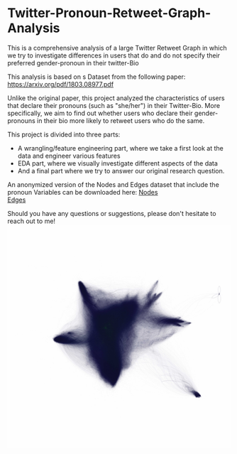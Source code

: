 # Twitter-Pronoun-Retweet-Graph-Analysis
This is a comprehensive analysis of a large Twitter Retweet Graph in which we try to investigate differences in users that do and do not specify their preferred gender-pronoun in their twitter-Bio  

This analysis is based on s Dataset from the following paper:  
https://arxiv.org/pdf/1803.08977.pdf

Unlike the original paper, this project analyzed the characteristics of users that declare their pronouns (such as "she/her") in their Twitter-Bio. More specifically, we aim to find out whether users who declare their gender-pronouns in their bio more likely to retweet users who do the same.

This project is divided into three parts:  
- A wrangling/feature engineering part, where we take a first look at the data and engineer various features  
- EDA part, where we visually investigate different aspects of the data   
- And a final part where we try to answer our original research question. 

An anonymized version of the Nodes and Edges dataset that include the pronoun Variables can be downloaded here: 
[Nodes](https://drive.google.com/file/d/1kRc_NXVa-9dKRef6Us-HjfwhtFLCP_Yy/view?usp=sharing)   
[Edges](https://drive.google.com/file/d/13I7V2NsWmdQNAzcrCdTQgmNs1U7txVf0/view?usp=sharing)  

Should you have any questions or suggestions, please don't hesitate to reach out to me!
![alt text](<Graph_Image_sm.jpg>)
